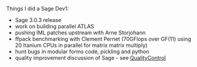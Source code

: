 
Things I did a Sage Dev1: 

* Sage 3.0.3 release 
* work on building parallel ATLAS 
* pushing IML patches upstream with Arne Storjohann 
* ffpack benchmarking with Clement Pernet (70GFlops over GF(11) using 20 Itanium CPUs in parallel for matrix matrix multiply) 
* hunt bugs in modular forms code, pickling and python 
* quality improvement discussion of Sage - see <a href="/QualityControl">QualityControl</a> 